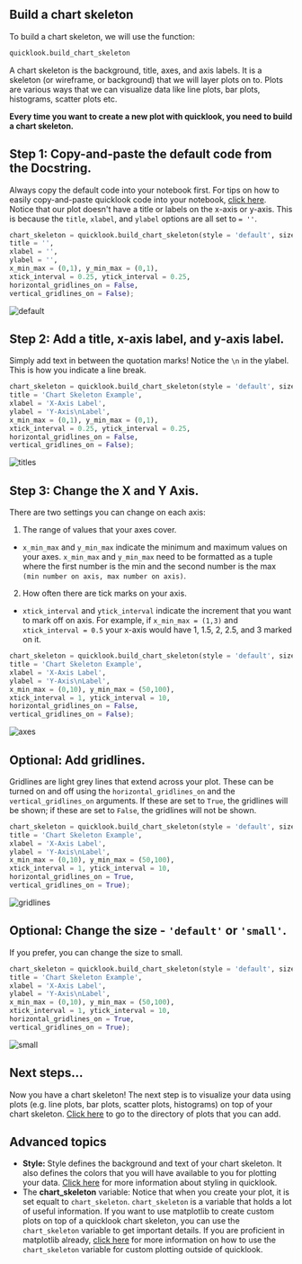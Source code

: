## Build a chart skeleton
To build a chart skeleton, we will use the function:
```python
quicklook.build_chart_skeleton
```

A chart skeleton is the background, title, axes, and axis labels. It is a skeleton (or wireframe, or background) that we will layer plots on to. Plots are various ways that we can visualize data like line plots, bar plots, histograms, scatter plots etc.

**Every time you want to create a new plot with quicklook, you need to build a chart skeleton.**
## Step 1: Copy-and-paste the default code from the Docstring.
Always copy the default code into your notebook first. For tips on how to easily copy-and-paste quicklook code into your notebook, [click here](https://github.com/alexdsbreslav/quicklook/blob/master/how_to_use_quicklook/copy_and_paste_quicklook_code.md). Notice that our plot doesn't have a title or labels on the x-axis or y-axis. This is because the `title`, `xlabel`, and `ylabel` options are all set to `= ''`.
```python
chart_skeleton = quicklook.build_chart_skeleton(style = 'default', size = 'default',
title = '',
xlabel = '',
ylabel = '',
x_min_max = (0,1), y_min_max = (0,1),
xtick_interval = 0.25, ytick_interval = 0.25,
horizontal_gridlines_on = False,
vertical_gridlines_on = False);
```
![default](https://github.com/alexdsbreslav/quicklook/blob/master/images/build_chart_skeleton/default.png)


## Step 2: Add a title, x-axis label, and y-axis label.
Simply add text in between the quotation marks! Notice the `\n` in the ylabel. This is how you indicate a line break.
```python
chart_skeleton = quicklook.build_chart_skeleton(style = 'default', size = 'default',
title = 'Chart Skeleton Example',
xlabel = 'X-Axis Label',
ylabel = 'Y-Axis\nLabel',
x_min_max = (0,1), y_min_max = (0,1),
xtick_interval = 0.25, ytick_interval = 0.25,
horizontal_gridlines_on = False,
vertical_gridlines_on = False);
```
![titles](https://github.com/alexdsbreslav/quicklook/blob/master/images/build_chart_skeleton/titles.png)

## Step 3: Change the X and Y Axis.
There are two settings you can change on each axis:
1. The range of values that your axes cover.
  - `x_min_max` and `y_min_max` indicate the minimum and maximum values on your axes. `x_min_max` and `y_min_max` need to be formatted as a tuple where the first number is the min and the second number is the max `(min number on axis, max number on axis)`. 
2. How often there are tick marks on your axis.
  - `xtick_interval` and `ytick_interval` indicate the increment that you want to mark off on axis. For example, if `x_min_max = (1,3)` and `xtick_interval = 0.5` your x-axis would have 1, 1.5, 2, 2.5, and 3 marked on it.

```python
chart_skeleton = quicklook.build_chart_skeleton(style = 'default', size = 'default',
title = 'Chart Skeleton Example',
xlabel = 'X-Axis Label',
ylabel = 'Y-Axis\nLabel',
x_min_max = (0,10), y_min_max = (50,100),
xtick_interval = 1, ytick_interval = 10,
horizontal_gridlines_on = False,
vertical_gridlines_on = False);
```
![axes](https://github.com/alexdsbreslav/quicklook/blob/master/images/build_chart_skeleton/axes.png)

## Optional: Add gridlines.
Gridlines are light grey lines that extend across your plot. These can be turned on and off using the `horizontal_gridlines_on` and the `vertical_gridlines_on` arguments. If these are set to `True`, the gridlines will be shown; if these are set to `False`, the gridlines will not be shown.
```python
chart_skeleton = quicklook.build_chart_skeleton(style = 'default', size = 'default',
title = 'Chart Skeleton Example',
xlabel = 'X-Axis Label',
ylabel = 'Y-Axis\nLabel',
x_min_max = (0,10), y_min_max = (50,100),
xtick_interval = 1, ytick_interval = 10,
horizontal_gridlines_on = True,
vertical_gridlines_on = True);
```
![gridlines](https://github.com/alexdsbreslav/quicklook/blob/master/images/build_chart_skeleton/gridlines.png)

## Optional: Change the size - `'default'` or `'small'`.
If you prefer, you can change the size to small.
```python
chart_skeleton = quicklook.build_chart_skeleton(style = 'default', size = 'small',
title = 'Chart Skeleton Example',
xlabel = 'X-Axis Label',
ylabel = 'Y-Axis\nLabel',
x_min_max = (0,10), y_min_max = (50,100),
xtick_interval = 1, ytick_interval = 10,
horizontal_gridlines_on = True,
vertical_gridlines_on = True);
```
![small](https://github.com/alexdsbreslav/quicklook/blob/master/images/build_chart_skeleton/small.png)

## Next steps...
Now you have a chart skeleton! The next step is to visualize your data using plots (e.g. line plots, bar plots, scatter plots, histograms) on top of your chart skeleton. [Click here](https://github.com/alexdsbreslav/quicklook/tree/master/how_to_use_quicklook) to go to the directory of plots that you can add.

## Advanced topics
- **Style:** Style defines the background and text of your chart skeleton. It also defines the colors that you will have available to you for plotting your data. [Click here]() for more information about styling in quicklook.
- The **chart_skeleton** variable: Notice that when you create your plot, it is set equalt to `chart_skeleton`. `chart_skeleton` is a variable that holds a lot of useful information. If you want to use matplotlib to create custom plots on top of a quicklook chart skeleton, you can use the `chart_skeleton` variable to get important details. If you are proficient in matplotlib already, [click here]() for more information on how to use the `chart_skeleton` variable for custom plotting outside of quicklook.
